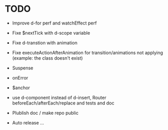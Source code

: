 # TODO

- Improve d-for perf and watchEffect perf
- Fixe $nextTick with d-scope variable
- Fixe d-transtion with animation
- Fixe executeActionAfterAnimation for transition/animations not applying (example: the class doesn't exist)
- Suspense
- onError
- $anchor

- use d-component instead of d-insert, Router beforeEach/afterEach/replace and tests and doc
- Plublish doc / make repo public
- Auto release ...
